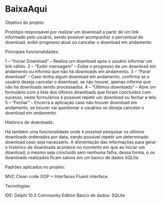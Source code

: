 # BaixaAqui

Objetivo do projeto:

Protótipo responsável por realizar um download a partir de um link informado pelo usuário, sendo possível acompanhar o percentual do download, exibir progresso atual ou cancelar o download em andamento.  

Principais funcionalidades:

1	– “Iniciar Download” – Realiza um download após o usuário informar um link válido.
2	– “Exibir mensagem” – Exibe o progresso de um download em andamento ou informa que não há downloads em andamento.
3	– “Parar download” – Caso tenha algum download em andamento, confirma se o usuário deseja cancelar o download, se não houver, apenas informa que não há downloads sendo processados. 
4	– “Últimos downloads” – Abre um formulário com a lista dos últimos downloads que foram concluídos com sucesso, neste formulários é possível repetir um download ou fechar a tela.
5	– “Fechar” – Encerra a aplicação caso não houver download em andamento, se houver vai questionar o usuários se deseja cancelar o download em andamento.     

Histórico de downloads:
 
Há também uma funcionalidade onde é possível pesquisar os últimos downloads ordenados por data, sendo possível repetir um determinado download caso seja necessário. A alimentação das informações para gerar o histórico de downloads acontece no momento em que ao iniciar um download, o mesmo seja concluído sem nenhuma falha, dessa forma, o os downloads realizados ficam salvos em um banco de dados SQLite. 

Padrões aplicados no projeto:

MVC
Clean code
OOP + Interfaces
Fluent interface.

Tecnologias:

IDE: Delphi 10.3 Community Edition
Banco de dados: SQLite
